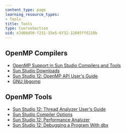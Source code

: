 ```yaml
---
content_type: page
learning_resource_types:
- Tools
title: Tools
type: CourseSection
uid: e2d66d50-f231-15e5-6f32-12845ff6216b
---
```


OpenMP Compilers
----------------

*   [OpenMP Support in Sun Studio Compilers and Tools](http://developers.sun.com/solaris/articles/studio_openmp.html)
*   [Sun Studio Downloads](http://developers.sun.com/sunstudio/downloads/index.jsp)
*   [Sun Studio 12: OpenMP API User's Guide](http://docs.sun.com/app/docs/doc/819-5270)
*   [GNU libgomp](http://gcc.gnu.org/onlinedocs/libgomp/)

OpenMP Tools
------------

*   [Sun Studio 12: Thread Analyzer User's Guide](https://docs.oracle.com/cd/E19205-01/820-0619/index.html)
*   [Sun Studio Compiler Options](https://docs.oracle.com/cd/E19205-01/820-3529/index.html)
*   [Sun Studio 12: Performance Analyzer](https://docs.oracle.com/cd/E19205-01/819-5264/)
*   [Sun Studio 12: Debugging a Program With dbx](http://docs.sun.com/app/docs/doc/819-5257)